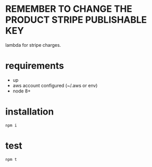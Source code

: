 # REMEMBER TO CHANGE THE PRODUCT STRIPE PUBLISHABLE KEY

lambda for stripe charges.

# requirements

- up
- aws account configured (~/.aws or env)
- node 8+

# installation

```
npm i
```

# test

```
npm t
```